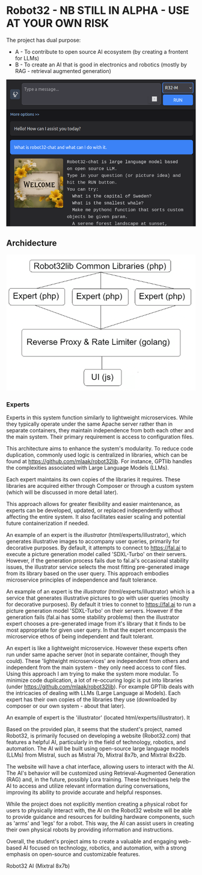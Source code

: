 # Robot32 - NB STILL IN ALPHA - USE AT YOUR OWN RISK

The project has dual purpose:
* A - To contribute to open source AI ecosystem (by creating a frontent for LLMs)
* B - To create an AI that is good in electronics and robotics (mostly by RAG - retrieval augmented generation)

![Image of project UI](https://github.com/mlaak/robot32/blob/main/html/openscreen.png?raw=true)


## Archidecture

![Image of project archidecture](https://github.com/mlaak/robot32/blob/main/doc/r32diagram3.png?raw=true)


### Experts

Experts in this system function similarly to lightweight microservices. While they typically operate under the same Apache server rather than in separate containers, they maintain independence from both each other and the main system. Their primary requirement is access to configuration files.

This architecture aims to enhance the system's modularity. To reduce code duplication, commonly used logic is centralized in libraries, which can be found at https://github.com/mlaak/robot32lib. For instance, GPTlib handles the complexities associated with Large Language Models (LLMs).

Each expert maintains its own copies of the libraries it requires. These libraries are acquired either through Composer or through a custom system (which will be discussed in more detail later).

This approach allows for greater flexibility and easier maintenance, as experts can be developed, updated, or replaced independently without affecting the entire system. It also facilitates easier scaling and potential future containerization if needed.

An example of an expert is the *illustrator* (html/experts/illustrator), which generates illustrative images to accompany user queries, primarily for decorative purposes. By default, it attempts to connect to https://fal.ai to execute a picture generation model called 'SDXL-Turbo' on their servers. However, if the generation process fails due to fal.ai's occasional stability issues, the illustrator service selects the most fitting pre-generated image from its library based on the user query. This approach embodies microservice principles of independence and fault tolerance.






An example of an expert is the *illustrator* (html/experts/illustrator) which is a service that generates illustrative pictures to go with user queries (moslty for decorative purposes). By default it tries to connet to https://fal.ai to run a picture generation model 'SDXL-Turbo' on their servers. However if the generation fails (fal.ai has some stability problems) then the illustrator expert chooses a pre-generated image from it's library that it finds to be most appropriate for given user query. In that the expert encompasis the microservice ethos of being independent and fault tolerant.   







An expert is like a lightweight microservice. However these experts often run under same apache server (not in separate container, though they could). These 'lightwight microservices' are independent from others and independent from the main system - they only need access to conf files. Using this approach I am trying to make the system more modular. To minimize code duplication, a lot of re-occuring logic is put into libraries (under https://github.com/mlaak/robot32lib). For example GPTlib deals with the intricacies of dealing with LLMs (Large Language ai Models). Each expert has their own copies of the libraries they use (downloaded by composer or our own system - about that later).

An example of expert is the 'illustrator' (located html/experts/illustrator). It 




Based on the provided plan, it seems that the student's project, named Robot32, is primarily focused on developing a website (Robot32.com) that features a helpful AI, particularly in the field of technology, robotics, and automation. The AI will be built using open-source large language models (LLMs) from Mistral, such as Mistral 7b, Mixtral 8x7b, and Mixtral 8x22b.

The website will have a chat interface, allowing users to interact with the AI. The AI's behavior will be customized using Retrieval-Augmented Generation (RAG) and, in the future, possibly Lora training. These techniques help the AI to access and utilize relevant information during conversations, improving its ability to provide accurate and helpful responses.

While the project does not explicitly mention creating a physical robot for users to physically interact with, the AI on the Robot32 website will be able to provide guidance and resources for building hardware components, such as 'arms' and 'legs' for a robot. This way, the AI can assist users in creating their own physical robots by providing information and instructions.

Overall, the student's project aims to create a valuable and engaging web-based AI focused on technology, robotics, and automation, with a strong emphasis on open-source and customizable features.

Robot32 AI (Mixtral 8x7b)
